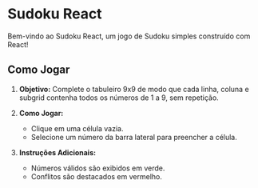 # Sudoku React

Bem-vindo ao Sudoku React, um jogo de Sudoku simples construído com React!

## Como Jogar

1. **Objetivo:**
   Complete o tabuleiro 9x9 de modo que cada linha, coluna e subgrid contenha todos os números de 1 a 9, sem repetição.

2. **Como Jogar:**
   - Clique em uma célula vazia.
   - Selecione um número da barra lateral para preencher a célula.

3. **Instruções Adicionais:**
   - Números válidos são exibidos em verde.
   - Conflitos são destacados em vermelho.

<!--## Como Executar Localmente

   1. Clone o repositório:
   ```bash
   git clone https://github.com/seu-usuario/sudoku-react.git -->

